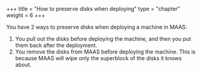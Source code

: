 +++
title = "How to preserve disks when deploying"
type = "chapter"
weight = 6
+++

You have 2 ways to preserve disks when deploying a machine in MAAS: 

1) You pull out the disks before deploying the machine, and then you put them back after the deployment.
2) You remove the disks from MAAS before deploying the machine. This is because MAAS will wipe only the superblock of the disks it knows about.